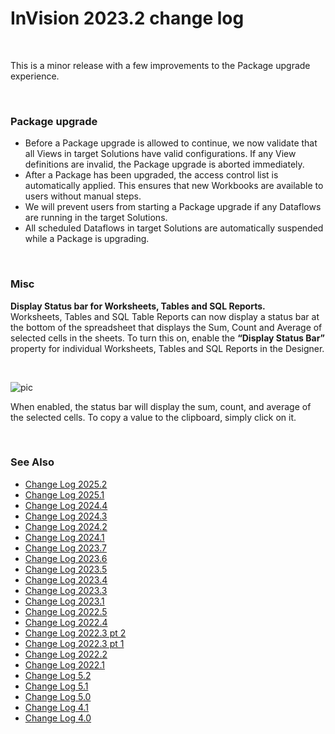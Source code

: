
# InVision 2023.2 change log

<br/>

This is a minor release with a few improvements to the Package upgrade experience.

<br/>

### Package upgrade

- Before a Package upgrade is allowed to continue, we now validate that all Views in target Solutions have valid configurations. If any View definitions are invalid, the Package upgrade is aborted immediately.
- After a Package has been upgraded, the access control list is automatically applied. This ensures that new Workbooks are available to users without manual steps.
- We will prevent users from starting a Package upgrade if any Dataflows are running in the target Solutions.
- All scheduled Dataflows in target Solutions are automatically suspended while a Package is upgrading.

<br/>

### Misc

**Display Status bar for Worksheets, Tables and SQL Reports.**  
Worksheets, Tables and SQL Table Reports can now display a status bar at the bottom of the spreadsheet that displays the Sum, Count and Average of selected cells in the sheets. To turn this on, enable the **“Display Status Bar”** property for individual Worksheets, Tables and SQL Reports in the Designer.

<br/>

![pic](https://profitbasedocs.blob.core.windows.net/images/chlog223_5.png)

When enabled, the status bar will display the sum, count, and average of the selected cells. To copy a value to the clipboard, simply click on it.

<br/>

### See Also

- [Change Log 2025.2](changelog25_2.md)
- [Change Log 2025.1](changelog25_1.md)
- [Change Log 2024.4](changelog24_4.md)
- [Change Log 2024.3](changelog24_3.md)
- [Change Log 2024.2](changelog24_2.md)
- [Change Log 2024.1](changelog24_1.md)
- [Change Log 2023.7](changelog23_7.md)
- [Change Log 2023.6](changelog23_6.md)
- [Change Log 2023.5](changelog23_5.md)
- [Change Log 2023.4](changelog23_4.md)
- [Change Log 2023.3](changelog23_3.md)
- [Change Log 2023.1](changelog23_1.md)
- [Change Log 2022.5](changelog22_5.md)
- [Change Log 2022.4](changelog22_4.md)
- [Change Log 2022.3 pt 2](changelog22_3_2.md)
- [Change Log 2022.3 pt 1](changelog22_3_1.md)
- [Change Log 2022.2](changelog22_2.md)
- [Change Log 2022.1](changelog22_1.md)
- [Change Log 5.2](changelog52.md)
- [Change Log 5.1](changelog51.md)
- [Change Log 5.0](changelog5.md)
- [Change Log 4.1](changelog41.md)
- [Change Log 4.0](changelog40.md)

<br/>
